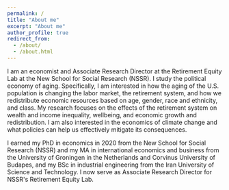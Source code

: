 ```yaml
---
permalink: /
title: "About me"
excerpt: "About me"
author_profile: true
redirect_from: 
  - /about/
  - /about.html
---
```

I am an economist and Associate Research Director at the Retirement Equity Lab at the New School for Social Research (NSSR). I study the political economy of aging. Specifically, I am interested in how the aging of the U.S. population is changing the labor market, the retirement system, and how we redistribute economic resources based on age, gender, race and ethnicity, and class. My research focuses on the effects of the retirement system on wealth and income inequality, wellbeing, and economic growth and redistribution. I am also interested in the economics of climate change and what policies can help us effectively mitigate its consequences. 

I earned my PhD in economics in 2020 from the New School for Social Research (NSSR) and my MA in international economics and business from the University of Groningen in the Netherlands and Corvinus University of Budapes, and my BSc in industrial engineering from the Iran University of Science and Technology. I now serve as Associate Research Director for NSSR's Retirement Equity Lab.
